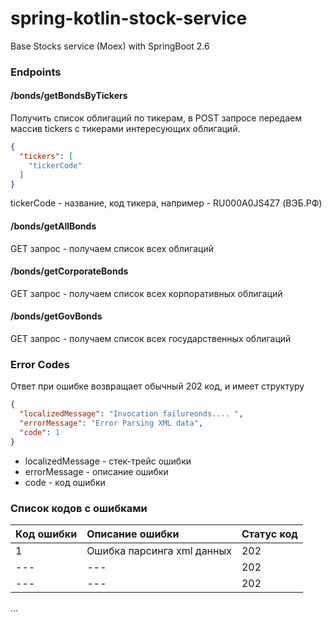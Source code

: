 # spring-kotlin-stock-service
Base Stocks service (Moex) with SpringBoot 2.6

### Endpoints

#### /bonds/getBondsByTickers 
Получить список облигаций по тикерам, в POST запросе передаем массив tickers c тикерами
интересующих облигаций. 
```json
{
  "tickers": [
    "tickerCode"
  ]
}
```
tickerCode - название, код тикера, например - RU000A0JS4Z7 (ВЭБ.РФ)
#### /bonds/getAllBonds
GET запрос - получаем список всех облигаций

#### /bonds/getCorporateBonds
GET запрос - получаем список всех корпоративных облигаций  

#### /bonds/getGovBonds
GET запрос - получаем список всех государственных облигаций

### Error Codes
Ответ при ошибке возвращает обычный 202 код, и имеет структуру 
```json
{
  "localizedMessage": "Invocation failureonds.... ",
  "errorMessage": "Error Parsing XML data",
  "code": 1
}
```
- localizedMessage - стек-трейс ошибки
- errorMessage - описание ошибки
- code - код ошибки

### Список кодов с ошибками
| Код ошибки | Описание ошибки            | Статус код |
|:-----------|:---------------------------|:-----------|
| 1          | Ошибка парсинга xml данных | 202        |
| ---        | ---                        | 202        |
| ---        | ---                        | 202        |

...